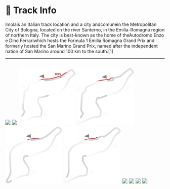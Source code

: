 # 🏁 Track Info

Imolais an Italian track location and a city andcomunein the Metropolitan City of Bologna, located on the river Santerno, in the Emilia-Romagna region of northern Italy. The city is best-known as the home of theAutodromo Enzo e Dino Ferrariwhich hosts the Formula 1 Emilia Romagna Grand Prix and formerly hosted the San Marino Grand Prix, named after the independent nation of San Marino around 100 km to the south.[1]

---
![](image_1.jpg)
![](image_2.jpg)
![](image_3.jpg)
![](image_4.jpg)
![](image_5.jpg)
![](image_6.jpg)
![](image_7.jpg)
![](image_8.jpg)
![](image_9.jpg)
![](image_10.jpg)
---

